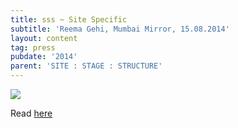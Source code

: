 ```yaml
---
title: sss ~ Site Specific
subtitle: 'Reema Gehi, Mumbai Mirror, 15.08.2014'
layout: content
tag: press
pubdate: '2014'
parent: 'SITE : STAGE : STRUCTURE'
---
```

![](/assets/img/5.-ali-akbar-mehta-site-stage-structure-2014_installation-view-©-aliakbarmehta.png)

Read [here](https://mumbaimirror.indiatimes.com/mumbai/other/Site-specific/articleshow/40296979.cms?)
